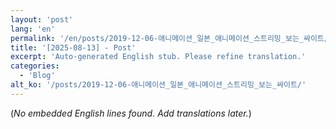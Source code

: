 ```yaml
---
layout: 'post'
lang: 'en'
permalink: '/en/posts/2019-12-06-애니메이션_일본_애니메이션_스트리밍_보는_싸이트/'
title: '[2025-08-13] - Post'
excerpt: 'Auto-generated English stub. Please refine translation.'
categories:
  - 'Blog'
alt_ko: '/posts/2019-12-06-애니메이션_일본_애니메이션_스트리밍_보는_싸이트/'
---
```


(*No embedded English lines found. Add translations later.*)
